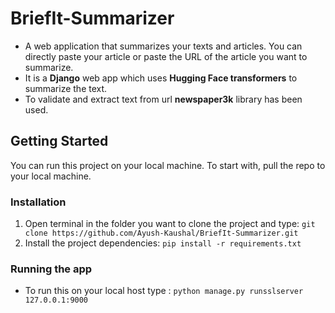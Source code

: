 # BriefIt-Summarizer

- A web application that summarizes your texts and articles. You can directly paste your article or paste the URL of the article you want to summarize.
- It is a **Django** web app which uses **Hugging Face transformers** to summarize the text. 
- To validate and extract text from url **newspaper3k** library has been used.

## Getting Started
You can run this project on your local machine. To start with, pull the repo to your local machine.

### Installation
1. Open terminal in the folder you want to clone the project and type:
```git clone https://github.com/Ayush-Kaushal/BriefIt-Summarizer.git```
2. Install the project dependencies:
```pip install -r requirements.txt```

### Running the app
- To run this on your local host type :
```python manage.py runsslserver 127.0.0.1:9000```

